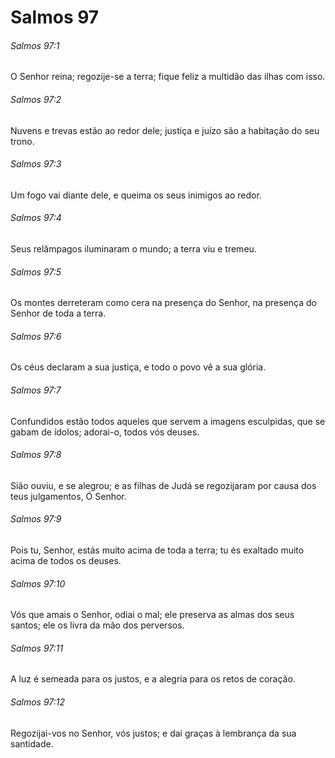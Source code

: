 # Salmos 97

###### Salmos 97:1

O Senhor reina; regozije-se a terra; fique feliz a multidão das ilhas com isso.

###### Salmos 97:2

Nuvens e trevas estão ao redor dele; justiça e juízo são a habitação do seu trono.

###### Salmos 97:3

Um fogo vai diante dele, e queima os seus inimigos ao redor.

###### Salmos 97:4

Seus relâmpagos iluminaram o mundo; a terra viu e tremeu.

###### Salmos 97:5

Os montes derreteram como cera na presença do Senhor, na presença do Senhor de toda a terra.

###### Salmos 97:6

Os céus declaram a sua justiça, e todo o povo vê a sua glória.

###### Salmos 97:7

Confundidos estão todos aqueles que servem a imagens esculpidas, que se gabam de ídolos; adorai-o, todos vós deuses.

###### Salmos 97:8

Sião ouviu, e se alegrou; e as filhas de Judá se regozijaram por causa dos teus julgamentos, Ó Senhor.

###### Salmos 97:9

Pois tu, Senhor, estás muito acima de toda a terra; tu és exaltado muito acima de todos os deuses.

###### Salmos 97:10

Vós que amais o Senhor, odiai o mal; ele preserva as almas dos seus santos; ele os livra da mão dos perversos.

###### Salmos 97:11

A luz é semeada para os justos, e a alegria para os retos de coração.

###### Salmos 97:12

Regozijai-vos no Senhor, vós justos; e dai graças à lembrança da sua santidade.

